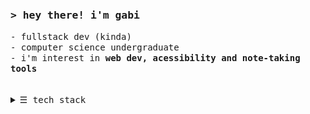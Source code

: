 <h3>
  <samp>&gt; hey there! i'm gabi</samp>
</h3>
<samp>
  - fullstack dev (kinda)<br/>
  - computer science undergraduate<br/>
  - i'm interest in<strong> web dev, acessibility and note-taking tools</strong></li> <br/>
<br/>
<br/>


<details> 
<summary><samp>&#9776;</samp> tech stack </i> </summary>
<br/>
  
**front-End**
<p align="left">
  <img title="Angular" src="https://raw.githubusercontent.com/gabibits/gabibits/main/images/angular.png" width="50px">
  <img title="Typescript" src="https://raw.githubusercontent.com/gabibits/gabibits/main/images/typescript.png" width="50px">
  <img title="React" src="https://raw.githubusercontent.com/gabibits/gabibits/main/images/react.png" width="50px">
</p>

**back-End**
<p align="left">
  <img title="Node" src="https://raw.githubusercontent.com/gabibits/gabibits/main/images/node.png" width="50px">
  <img title="Python" src="https://github.com/gabibits/gabibits/blob/main/images/python.png" width="50px">
  <img title="Java" src="https://raw.githubusercontent.com/gabibits/gabibits/main/images/java.png" width="50px">
</p>

**other**
<p align="left">
  <img title="Figma" src="https://github.com/gabibits/gabibits/blob/main/images/figma.png" width="50px">
</p>
</samp>
